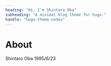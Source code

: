 ```yaml
---
heading: "Hi, I'm Shintaro Oba"
subheading: "A minimal blog theme for hugo."
handle: "hugo-theme-codex"
---
```

# About
Shintaro Oba
1995/6/23
